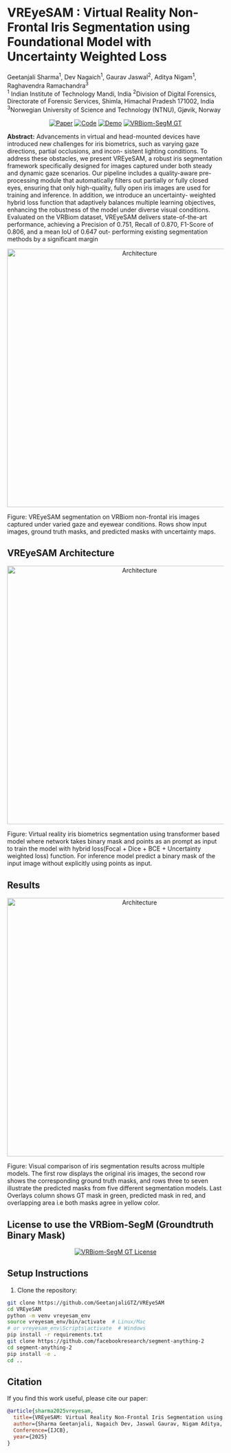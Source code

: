 # VREyeSAM : Virtual Reality Non-Frontal Iris Segmentation using Foundational Model with Uncertainty Weighted Loss
Geetanjali Sharma<sup>1</sup>, Dev Nagaich<sup>1</sup>, Gaurav Jaswal<sup>2</sup>, Aditya Nigam<sup>1</sup>, Raghavendra Ramachandra<sup>3</sup>  
<sup>1</sup> Indian Institute of Technology Mandi, India
<sup>2</sup>Division of Digital Forensics, Directorate of Forensic Services, Shimla, Himachal Pradesh 171002, India
<sup>3</sup>Norwegian University of Science and Technology (NTNU), Gjøvik, Norway

<p align="center">
  <a href="https://example.com"><img src="https://img.shields.io/badge/Paper-View-blue.svg" alt="Paper"></a>
  <a href="#"><img src="https://img.shields.io/badge/Code-Coming%20Soon-orange" alt="Code"></a>
  <a href="#"><img src="https://img.shields.io/badge/Demo-Coming%20Soon-orange.svg" alt="Demo"></a>
  <a href="#"><img src="https://img.shields.io/badge/VRBiomSegM GT-Coming%20Soon-green.svg" alt="VRBiom-SegM GT"></a>
</p>

**Abstract:** Advancements in virtual and head-mounted devices
have introduced new challenges for iris biometrics, such
as varying gaze directions, partial occlusions, and incon-
sistent lighting conditions. To address these obstacles, we
present VREyeSAM, a robust iris segmentation framework
specifically designed for images captured under both
steady and dynamic gaze scenarios. Our pipeline includes
a quality-aware pre-processing module that automatically
filters out partially or fully closed eyes, ensuring that only
high-quality, fully open iris images are used for training
and inference. In addition, we introduce an uncertainty-
weighted hybrid loss function that adaptively balances
multiple learning objectives, enhancing the robustness of
the model under diverse visual conditions. Evaluated on
the VRBiom dataset, VREyeSAM delivers state-of-the-art
performance, achieving a Precision of 0.751, Recall of
0.870, F1-Score of 0.806, and a mean IoU of 0.647 out-
performing existing segmentation methods by a significant
margin
<p align="center">
  <img src="assets/Teaser_IJCB_UPDATED.png" alt="Architecture" width="600"/>
</p>
Figure: VREyeSAM segmentation on VRBiom non-frontal iris images captured under varied gaze and eyewear conditions. Rows show input images, ground truth masks, and predicted masks with uncertainty maps.

## VREyeSAM Architecture 
<p align="center">
  <img src="assets/VRBIOM_SAM2_UPDATED.png" alt="Architecture" width="600"/>
</p>
Figure: Virtual reality iris biometrics segmentation using transformer based model where network takes binary mask and points as an
prompt as input to train the model with hybrid loss(Focal + Dice + BCE + Uncertainty weighted loss) function. For inference model predict
a binary mask of the input image without explicitly using points as input.

## Results
<p align="center">
  <img src="assets/VREyeSAM_updated_overlay-compressed.png" alt="Architecture" width="600"/>
</p>
Figure: Visual comparison of iris segmentation results across multiple models. The first row displays the original iris images, the second row shows the corresponding ground truth masks, and rows three to seven illustrate the predicted masks from five different segmentation models. Last Overlays column shows GT mask in green, predicted mask in red, and overlapping area i.e both masks agree in yellow color.

## License to use the VRBiom-SegM (Groundtruth Binary Mask)
<p align="center">
  <a href="#"><img src="https://img.shields.io/badge/VRBiomSegM GT License-Coming%20Soon-green.svg" alt="VRBiom-SegM GT License"></a>
</p>

## Setup Instructions

1. Clone the repository:
```bash
git clone https://github.com/GeetanjaliGTZ/VREyeSAM
cd VREyeSAM
python -m venv vreyesam_env
source vreyesam_env/bin/activate  # Linux/Mac
# or vreyesam_env\Scripts\activate  # Windows
pip install -r requirements.txt
git clone https://github.com/facebookresearch/segment-anything-2
cd segment-anything-2
pip install -e .
cd ..

```

## Citation

If you find this work useful, please cite our paper:

```bibtex
@article{sharma2025vreyesam,
  title={VREyeSAM: Virtual Reality Non-Frontal Iris Segmentation using Foundational Model with Uncertainty Weighted Loss},
  author={Sharma Geetanjali, Nagaich Dev, Jaswal Gaurav, Nigam Aditya, and Ramachandra Raghavendra},
  Conference={IJCB},
  year={2025}
}
